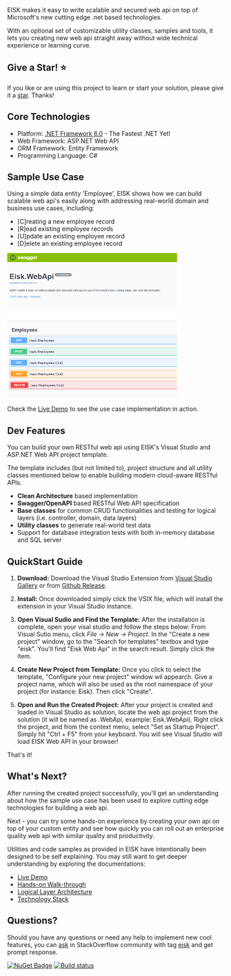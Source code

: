 EISK makes it easy to write scalable and secured web api on top of Microsoft's new cutting edge .net based technologies. 

With an optional set of customizable utility classes, samples and tools, it lets you creating new web api straight away without wide technical experience or learning curve.

## Give a Star! :star:

If you like or are using this project to learn or start your solution, please give it a [star](https://github.com/EISK/eisk.webapi). Thanks!

## Core Technologies

* Platform: [.NET Framework 6.0](https://devblogs.microsoft.com/dotnet/announcing-net-6/) - The Fastest .NET Yet!
* Web Framework: ASP.NET Web API 
* ORM Framework: Entity Framework
* Programming Language: C#

## Sample Use Case

Using a simple data entity 'Employee', EISK shows how we can build scalable web api's easily along with addressing real-world domain and business use cases, including: 

* [C]reating a new employee record
* [R]ead existing employee records
* [U]pdate an existing employee record
* [D]elete an existing employee record

![eisk web api](https://raw.githubusercontent.com/EISK/eisk/master/eisk-webapi-small.png)

Check the [Live Demo](https://eisk-webapi.azurewebsites.net) to see the use case implementation in action.

## Dev Features

You can build your own RESTful web api using EISK's Visual Studio and ASP.NET Web API project template. 

The template includes (but not limited to), project structure and all utility classes mentioned below to enable building modern cloud-aware RESTful APIs.

* **Clean Architecture** based implementation
* **Swagger/OpenAPI** based RESTful Web API specification
* **Base classes** for common CRUD functionalities and testing for logical layers (i.e. controller, domain, data layers)
* **Utility classes** to generate real-world test data
* Support for database integration tests with both in-memory database and SQL server

## QuickStart Guide

1) **Download:** Download the Visual Studio Extension from [Visual Studio Gallery](https://marketplace.visualstudio.com/items?itemName=AshrafulAlam.Eisk) or from [Github Release](https://github.com/EISK/eisk.webapi/releases). 

2) **Install:** Once downloaded simply click the VSIX file, which will install the extension in your Visual Studio instance.

3) **Open Visual Sudio and Find the Template:** After the installation is complete, open your visal studio and follow the steps below: From Visual Sutio menu, click *File -> New -> Project*. In the "Create a new project" window, go to the "Search for templates" textbox and type "eisk". You'll find "Eisk Web Api" in the search result. Simply click the item.

4) **Create New Project from Template:** Once you click to select the template, "Configure your new project" window wil appearch. Give a project name, which will also be used as the root namespace of your project (for instance: Eisk). Then click "Create".

5) **Open and Run the Created Project:** After your project is created and loaded in Visual Studio as solution, locate the web api project from the solution (it will be named as <the project name you provided>.WebApi, example: Eisk.WebApi). Right click the project, and from the context menu, select "Set as Startup Project". Simply hit "Ctrl + F5" from your keyboard. You will see Visual Studio will load EISK Web API in your browser!

That's it!

## What's Next?

After running the created project successfully, you'll get an understanding about how the sample use case has been used to explore cutting edge technologies for building a web api.

Next - you can try some hands-on experience by creating your own api on top of your custom entity and see how quickly you can roll out an enterprise quality web api with similar quality and productivity. 

Utilities and code samples as provided in EISK have intentionally been designed to be self explaining. You may still want to get deeper understanding by exploring the documentations:

* [Live Demo](https://eisk-webapi.azurewebsites.net)
* [Hands-on Walk-through](https://eisk.github.io/docs/webapi/application-development/handson-walkthrough-create-service-api.html)
* [Logical Layer Architecture](https://eisk.github.io/docs/webapi/architecture/logical-layers.html)
* [Technology Stack](https://eisk.github.io/docs/webapi/technical-reference/technology-stack.html)

## Questions?

Should you have any questions or need any help to implement new cool features, you can [ask](https://stackoverflow.com/questions/ask?tags=eisk,webapi,asp.net-core&title=In%20EISK,%20How%20Do%20We%20..) in StackOverflow community with tag [eisk](https://stackoverflow.com/questions/tagged/eisk) and get prompt response.

[![NuGet Badge](https://buildstats.info/nuget/Eisk.WebApi)](https://www.nuget.org/packages/Eisk.WebApi/)   [![Build status](https://dev.azure.com/EiskOps/Eisk/_apis/build/status/Eisk-WebApi-TemplatePack-CI)](https://dev.azure.com/EiskOps/Eisk/_build/latest?definitionId=3)

